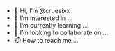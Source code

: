 - 👋 Hi, I’m @cruesixx
- 👀 I’m interested in ...
- 🌱 I’m currently learning ...
- 💞️ I’m looking to collaborate on ...
- 📫 How to reach me ...

<!---
cruesixx/cruesixx is a ✨ special ✨ repository because its `README.md` (this file) appears on your GitHub profile.
You can click the Preview link to take a look at your changes.
--->
